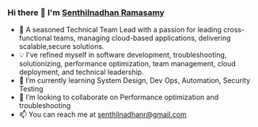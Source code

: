### Hi there 👋 I'm [Senthilnadhan Ramasamy](http://senthilnadhan.com)
- 🔭 A seasoned Technical Team Lead with a passion for leading cross-functional teams, managing cloud-based applications, delivering scalable,secure solutions.
- 💡 I've refined myself in software development, troubleshooting, solutionizing, performance optimization, team management, cloud deployment, and technical leadership.
- 🌱 I’m currently learning System Design, Dev Ops, Automation, Security Testing
- 👯 I’m looking to collaborate on Performance optimization and troubleshooting
- 📫 You can reach me at senthilnadhanr@gmail.com
<!--
**senthilnadhanr/senthilnadhanr** is a ✨ _special_ ✨ repository because its `README.md` (this file) appears on your GitHub profile.

Here are some ideas to get you started:

- 🔭 I’m currently working on ...
- 🌱 I’m currently learning ...
- 👯 I’m looking to collaborate on ...
- 🤔 I’m looking for help with ...
- 💬 Ask me about ...
- 📫 How to reach me: ...
- 😄 Pronouns: ...
- ⚡ Fun fact: ...
-->
